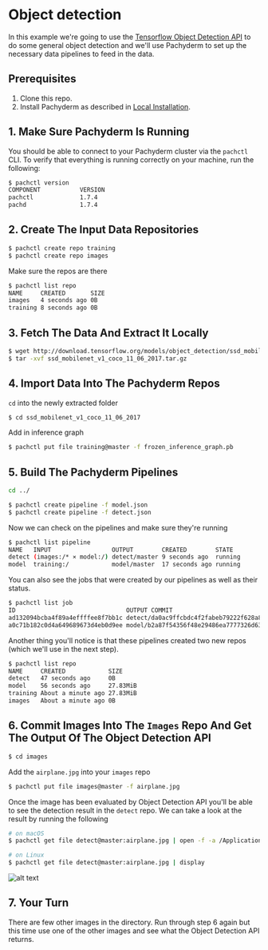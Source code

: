 # Object detection

In this example we're going to use the
[Tensorflow Object Detection API](https://github.com/tensorflow/models/tree/master/object_detection)
to do some general object detection and we'll use Pachyderm to set up the
necessary data pipelines to feed in the data.

## Prerequisites

1. Clone this repo.
2. Install Pachyderm as described in
   [Local Installation](https://docs.pachyderm.com/latest/getting_started/local_installation/).

## 1. Make Sure Pachyderm Is Running

You should be able to connect to your Pachyderm cluster via the `pachctl` CLI.
To verify that everything is running correctly on your machine, run the
following:

```sh
$ pachctl version
COMPONENT           VERSION
pachctl             1.7.4
pachd               1.7.4
```

## 2. Create The Input Data Repositories

```sh
$ pachctl create repo training
$ pachctl create repo images
```

Make sure the repos are there

```sh
$ pachctl list repo
NAME     CREATED       SIZE
images   4 seconds ago 0B
training 8 seconds ago 0B
```

## 3. Fetch The Data And Extract It Locally

```sh
$ wget http://download.tensorflow.org/models/object_detection/ssd_mobilenet_v1_coco_11_06_2017.tar.gz
$ tar -xvf ssd_mobilenet_v1_coco_11_06_2017.tar.gz
```

## 4. Import Data Into The Pachyderm Repos

`cd` into the newly extracted folder

```sh
$ cd ssd_mobilenet_v1_coco_11_06_2017
```

Add in inference graph

```sh
$ pachctl put file training@master -f frozen_inference_graph.pb
```

## 5. Build The Pachyderm Pipelines

```sh
cd ../
```

```sh
$ pachctl create pipeline -f model.json
$ pachctl create pipeline -f detect.json
```

Now we can check on the pipelines and make sure they're running

```sh
$ pachctl list pipeline
NAME   INPUT                 OUTPUT        CREATED        STATE
detect (images:/* ⨯ model:/) detect/master 9 seconds ago  running
model  training:/            model/master  17 seconds ago running
```

You can also see the jobs that were created by our pipelines as well as their
status.

```sh
$ pachctl list job
ID                               OUTPUT COMMIT                           STARTED        DURATION  RESTART PROGRESS  DL       UL STATE
ad132094bcba4f89a4effffee8f7bb1c detect/da0ac9ffcbdc4f2fabeb79222f628a8d 9 seconds ago  3 seconds 0       0 + 0 / 0 0B       0B success
a0c71b182c0d4a649689673d4eb0d9ee model/b2a87f54356f48e29486ea7777326d63  18 seconds ago 3 seconds 0       1 + 0 / 1 27.83MiB 0B success
```

Another thing you'll notice is that these pipelines created two new repos (which
we'll use in the next step).

```sh
$ pachctl list repo
NAME     CREATED            SIZE
detect   47 seconds ago     0B
model    56 seconds ago     27.83MiB
training About a minute ago 27.83MiB
images   About a minute ago 0B
```

## 6. Commit Images Into The `Images` Repo And Get The Output Of The Object Detection API

```sh
$ cd images
```

Add the `airplane.jpg` into your `images` repo

```sh
$ pachctl put file images@master -f airplane.jpg
```

Once the image has been evaluated by Object Detection API you'll be able to see
the detection result in the `detect` repo. We can take a look at the result by
running the following

```sh
# on macOS
$ pachctl get file detect@master:airplane.jpg | open -f -a /Applications/Preview.app

# on Linux
$ pachctl get file detect@master:airplane.jpg | display
```

![alt text](detected_airplane.jpg)

## 7. Your Turn

There are few other images in the directory. Run through step 6 again but this
time use one of the other images and see what the Object Detection API returns.
